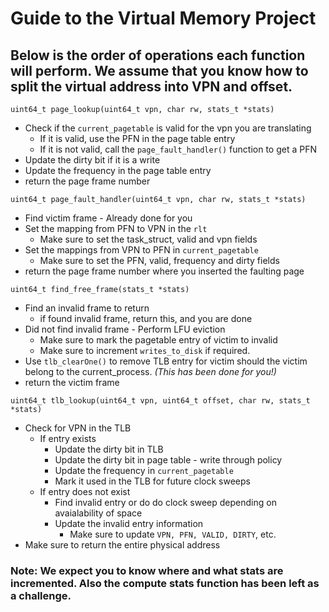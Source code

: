 # Guide to the Virtual Memory Project

## Below is the order of operations each function will perform. We assume that you know how to split the virtual address into VPN and offset.

`uint64_t page_lookup(uint64_t vpn, char rw, stats_t *stats)`
* Check if the `current_pagetable` is valid for the vpn you are translating
    * If it is valid, use the PFN in the page table entry
    * If it is not valid, call the `page_fault_handler()` function to get a PFN
* Update the dirty bit if it is a write
* Update the frequency in the page table entry
* return the page frame number

`uint64_t page_fault_handler(uint64_t vpn, char rw, stats_t *stats)`
* Find victim frame - Already done for you
* Set the mapping from PFN to VPN in the `rlt`
    * Make sure to set the task_struct, valid and vpn fields
* Set the mappings from VPN to PFN in `current_pagetable`
    * Make sure to set the PFN, valid, frequency and dirty fields
* return the page frame number where you inserted the faulting page

`uint64_t find_free_frame(stats_t *stats)`
* Find an invalid frame to return
    * if found invalid frame, return this, and you are done
* Did not find invalid frame - Perform LFU eviction
    * Make sure to mark the pagetable entry of victim to invalid
    * Make sure to increment `writes_to_disk` if required.
* Use `tlb_clearOne()` to remove TLB entry for victim should the victim belong to the current_process. *(This has been done for you!)*
* return the victim frame

`uint64_t tlb_lookup(uint64_t vpn, uint64_t offset, char rw, stats_t *stats)`
* Check for VPN in the TLB
    * If entry exists
        * Update the dirty bit in TLB
        * Update the dirty bit in page table - write through policy
        * Update the frequency in `current_pagetable`
        * Mark it used in the TLB for future clock sweeps
    * If entry does not exist
        * Find invalid entry or do do clock sweep depending on avaialability of space
        * Update the invalid entry information
            * Make sure to update `VPN, PFN, VALID, DIRTY`, etc.
* Make sure to return the entire physical address

### **Note**: We expect you to know where and what stats are incremented. Also the compute stats function has been left as a challenge.
